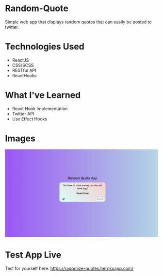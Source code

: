 # Random-Quote

Simple web app that displays random quotes that can easily be posted to twitter.

# Technologies Used

- ReactJS
- CSS/SCSS
- RESTful API
- ReactHooks

# What I've Learned

- React Hook Implementation
- Twitter API
- Use Effect Hooks

# Images

<img src='Images/main_view.png' heigth='500'>

# Test App Live

Test for yourself here: https://radomize-quotes.herokuapp.com/
